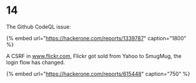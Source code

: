 # 14

The Github CodeQL issue:

{% embed url="https://hackerone.com/reports/1339787" caption="1800" %}



A CSRF in www.flickr.com, Flickr got sold from Yahoo to SmugMug, the login flow has changed.

{% embed url="https://hackerone.com/reports/615448" caption="750" %}



